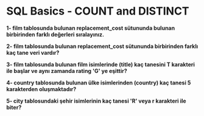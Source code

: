 # SQL Basics - COUNT and DISTINCT

**1- film tablosunda bulunan replacement_cost sütununda bulunan birbirinden farklı değerleri sıralayınız.**

**2- film tablosunda bulunan replacement_cost sütununda birbirinden farklı kaç tane veri vardır?**

**3- film tablosunda bulunan film isimlerinde (title) kaç tanesini T karakteri ile başlar ve aynı zamanda rating 'G' ye eşittir?**

**4- country tablosunda bulunan ülke isimlerinden (country) kaç tanesi 5 karakterden oluşmaktadır?**

**5- city tablosundaki şehir isimlerinin kaç tanesi 'R' veya r karakteri ile biter?**
